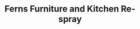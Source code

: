 ---
title: "Ferns Furniture and Kitchen Re-spray"
url: /ferns/ferns-furniture-and-kitchen-re-spray/
shop: Möbel
---